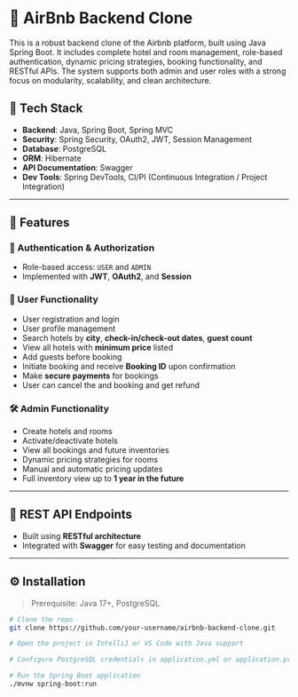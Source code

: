 # 🏨 AirBnb Backend Clone

This is a robust backend clone of the Airbnb platform, built using Java Spring Boot. It includes complete hotel and room management, role-based authentication, dynamic pricing strategies, booking functionality, and RESTful APIs. The system supports both admin and user roles with a strong focus on modularity, scalability, and clean architecture.

## 🚀 Tech Stack

- **Backend**: Java, Spring Boot, Spring MVC
- **Security**: Spring Security, OAuth2, JWT, Session Management
- **Database**: PostgreSQL
- **ORM**: Hibernate
- **API Documentation**: Swagger
- **Dev Tools**: Spring DevTools, CI/PI (Continuous Integration / Project Integration)

---

## 📌 Features

### 🔐 Authentication & Authorization
- Role-based access: `USER` and `ADMIN`
- Implemented with **JWT**, **OAuth2**, and **Session**

### 👤 User Functionality
- User registration and login
- User profile management
- Search hotels by **city**, **check-in/check-out dates**, **guest count**
- View all hotels with **minimum price** listed
- Add guests before booking
- Initiate booking and receive **Booking ID** upon confirmation
- Make **secure payments** for bookings
-  User can cancel the and booking and get refund 

### 🛠️ Admin Functionality
- Create hotels and rooms
- Activate/deactivate hotels
- View all bookings and future inventories
- Dynamic pricing strategies for rooms
- Manual and automatic pricing updates
- Full inventory view up to **1 year in the future**

---

## 🧪 REST API Endpoints

- Built using **RESTful architecture**
- Integrated with **Swagger** for easy testing and documentation

---

## ⚙️ Installation

> Prerequisite: Java 17+, PostgreSQL

```bash
# Clone the repo
git clone https://github.com/your-username/airbnb-backend-clone.git

# Open the project in IntelliJ or VS Code with Java support

# Configure PostgreSQL credentials in application.yml or application.properties

# Run the Spring Boot application
./mvnw spring-boot:run
